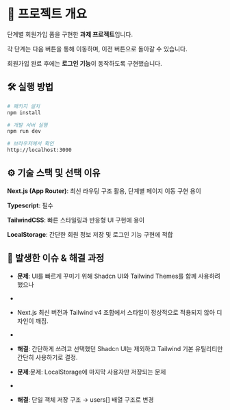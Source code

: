 # 🚀 프로젝트 개요

단계별 회원가입 폼을 구현한 **과제 프로젝트**입니다.

각 단계는 다음 버튼을 통해 이동하며, 이전 버튼으로 돌아갈 수 있습니다.

회원가입 완료 후에는 **로그인 기능**이 동작하도록 구현했습니다.


## 🛠 실행 방법
```bash
# 패키지 설치
npm install

# 개발 서버 실행
npm run dev

# 브라우저에서 확인
http://localhost:3000
```


## ⚙️ 기술 스택 및 선택 이유
**Next.js (App Router)**: 최신 라우팅 구조 활용, 단계별 페이지 이동 구현 용이

**Typescript**: 필수

**TailwindCSS**: 빠른 스타일링과 반응형 UI 구현에 용이

**LocalStorage**: 간단한 회원 정보 저장 및 로그인 기능 구현에 적합


## 🐞 발생한 이슈 & 해결 과정
- **문제**: UI를 빠르게 꾸미기 위해 Shadcn UI와 Tailwind Themes를 함께 사용하려 했으나
- 
-   Next.js 최신 버전과 Tailwind v4 조합에서 스타일이 정상적으로 적용되지 않아 디자인이 깨짐.
-   
- **해결**: 간단하게 쓰려고 선택했던 Shadcn UI는 제외하고 Tailwind 기본 유틸리티만 간단히 사용하기로 결정.  



- **문제**:문제: LocalStorage에 마지막 사용자만 저장되는 문제
- 
- **해결**: 단일 객체 저장 구조 → users[] 배열 구조로 변경
